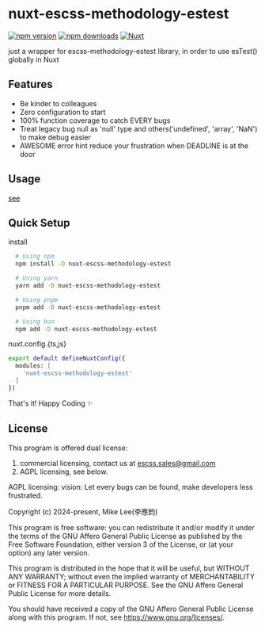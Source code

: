 # nuxt-escss-methodology-estest

[![npm version][npm-version-src]][npm-version-href]
[![npm downloads][npm-downloads-src]][npm-downloads-href]
[![Nuxt][nuxt-src]][nuxt-href]

just a wrapper for escss-methodology-estest library, in order to use esTest() globally in Nuxt

## Features
-  Be kinder to colleagues
-  Zero configuration to start
-  100% function coverage to catch EVERY bugs
-  Treat legacy bug null as 'null' type and others('undefined', 'array', 'NaN') to make debug easier
-  AWESOME error hint reduce your frustration when DEADLINE is at the door

## Usage

[see](<http://example.com/>)

## Quick Setup

install

```bash
  # Using npm
  npm install -D nuxt-escss-methodology-estest

  # Using yarn
  yarn add -D nuxt-escss-methodology-estest

  # Using pnpm
  pnpm add -D nuxt-escss-methodology-estest

  # Using bun
  npm add -D nuxt-escss-methodology-estest
```

nuxt.config.{ts,js}

```bash
export default defineNuxtConfig({
  modules: [
    'nuxt-escss-methodology-estest'
  ]
})
```
That's it! Happy Coding ✨

## License

This program is offered dual license:
1. commercial licensing, contact us at escss.sales@gmail.com
2. AGPL licensing, see below.

AGPL licensing:
vision: Let every bugs can be found, make developers less frustrated.

Copyright (c) 2024-present, Mike Lee(李應鈞)

This program is free software: you can redistribute it and/or modify
it under the terms of the GNU Affero General Public License as published by
the Free Software Foundation, either version 3 of the License, or
(at your option) any later version.

This program is distributed in the hope that it will be useful,
but WITHOUT ANY WARRANTY; without even the implied warranty of
MERCHANTABILITY or FITNESS FOR A PARTICULAR PURPOSE.  See the
GNU Affero General Public License for more details.

You should have received a copy of the GNU Affero General Public License
along with this program.  If not, see <https://www.gnu.org/licenses/>.


<!-- Badges -->
[npm-version-src]: https://img.shields.io/npm/v/my-module/latest.svg?style=flat&colorA=020420&colorB=00DC82
[npm-version-href]: https://npmjs.com/package/my-module

[npm-downloads-src]: https://img.shields.io/npm/dm/my-module.svg?style=flat&colorA=020420&colorB=00DC82
[npm-downloads-href]: https://npmjs.com/package/my-module

[nuxt-src]: https://img.shields.io/badge/Nuxt-020420?logo=nuxt.js
[nuxt-href]: https://nuxt.com
